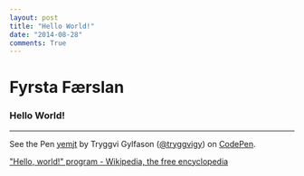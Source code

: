 ```yaml
---
layout: post
title: "Hello World!"
date: "2014-08-28"
comments: True
---
```


Fyrsta Færslan
==============

### Hello World!

---

<p data-height="268" data-theme-id="8166" data-slug-hash="yemjt" data-default-tab="result" class='codepen'>See the Pen <a href='http://codepen.io/tryggvigy/pen/yemjt/'>yemjt</a> by Tryggvi Gylfason (<a href='http://codepen.io/tryggvigy'>@tryggvigy</a>) on <a href='http://codepen.io'>CodePen</a>.</p>
<script async src="//codepen.io/assets/embed/ei.js"></script>


[&quot;Hello, world!&quot; program - Wikipedia, the free encyclopedia](http://en.wikipedia.org/wiki/%22Hello,_world!%22_program)
